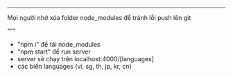 ***
Mọi người nhớ xóa folder node_modules để tránh lỗi push lên git

""" 
- "npm i" để tải node_modules
- "npm start" để run server
- server sẽ chạy trên localhost:4000/[languages]
- các biến languages (vi, sg, th, jp, kr, cn)
